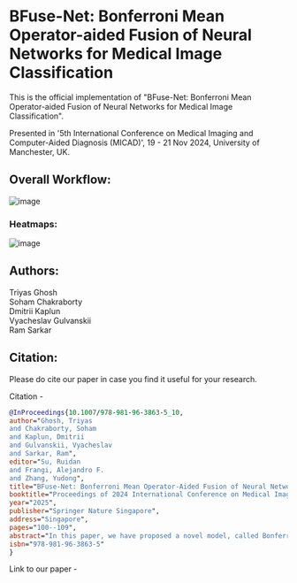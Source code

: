 # BFuse-Net: Bonferroni Mean Operator-aided Fusion of Neural Networks for Medical Image Classification

This is the official implementation of "BFuse-Net: Bonferroni Mean Operator-aided Fusion of Neural Networks for Medical Image Classification".

Presented in '5th International Conference on Medical Imaging and Computer-Aided Diagnosis (MICAD)', 19 - 21 Nov 2024, University of Manchester, UK.

## Overall Workflow:

![image](https://github.com/user-attachments/assets/fee04f5a-0610-4ee2-ab73-28852c5c90d2)

### Heatmaps:

![image](https://github.com/user-attachments/assets/951091cf-64dd-4144-9bc4-f1ff9ad0f71b)

## Authors:

Triyas Ghosh<br>
Soham Chakraborty<br>
Dmitrii Kaplun<br>
Vyacheslav Gulvanskii<br>
Ram Sarkar<br>

## Citation:

Please do cite our paper in case you find it useful for your research.

Citation - 

```bibtex
@InProceedings{10.1007/978-981-96-3863-5_10,
author="Ghosh, Triyas
and Chakraborty, Soham
and Kaplun, Dmitrii
and Gulvanskii, Vyacheslav
and Sarkar, Ram",
editor="Su, Ruidan
and Frangi, Alejandro F.
and Zhang, Yudong",
title="BFuse-Net: Bonferroni Mean Operator-Aided Fusion of Neural Networks for Medical Image Classification",
booktitle="Proceedings of 2024 International Conference on Medical Imaging and Computer-Aided Diagnosis (MICAD 2024)",
year="2025",
publisher="Springer Nature Singapore",
address="Singapore",
pages="100--109",
abstract="In this paper, we have proposed a novel model, called Bonferroni Mean Operator-aided Fusion of Neural Networks (BFuse-Net). Here, we have taken advantage of the capabilities of four deep learning models as the base learners and then applied a customized attention method to prioritize different fine-grained features by passing their outputs via four parallel pipelines. Next, we have employed a novel aggregation method, a modified Bonferroni Mean operator, to merge the decision scores acquired from every pipeline, prioritizing their individual contributions above their interactions with others in the decision scores. Three medical image datasets--- LC25000 (colon cancer), Oral Squamous Cell Carcinoma, and Malaria Cell Images have been used for experimentation. The model yields state-of-the-art outcomes for the three datasets. The source codes and additional results can be found at GitHub repository.",
isbn="978-981-96-3863-5"
}
```

Link to our paper -












